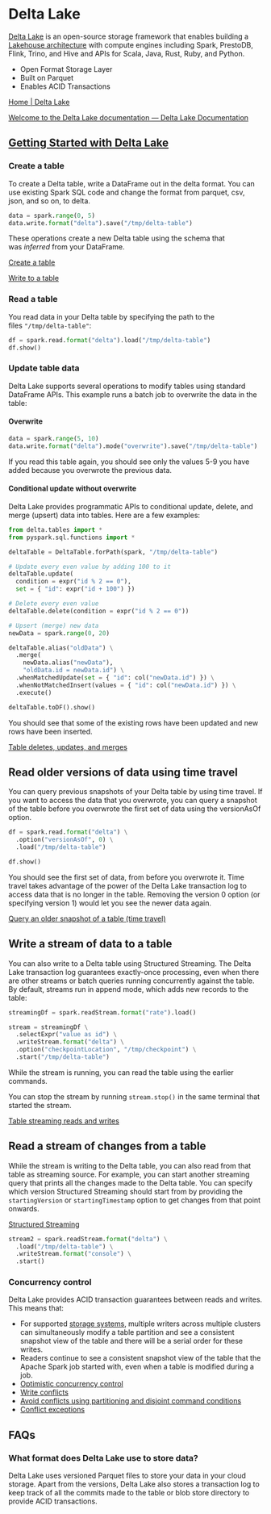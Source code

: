 # Delta Lake

[Delta Lake](https://databricks.com/wp-content/uploads/2020/08/p975-armbrust.pdf) is an open-source storage framework that enables building a  
[Lakehouse architecture](http://cidrdb.org/cidr2021/papers/cidr2021_paper17.pdf) with compute engines including Spark, PrestoDB, Flink, Trino, and Hive and APIs for Scala, Java, Rust, Ruby, and Python.

- Open Format Storage Layer
- Built on Parquet
- Enables ACID Transactions

[Home | Delta Lake](https://delta.io/)

[Welcome to the Delta Lake documentation — Delta Lake Documentation](https://docs.delta.io/latest/index.html)

## [Getting Started with Delta Lake](https://delta.io/learn/getting-started)

### Create a table

To create a Delta table, write a DataFrame out in the delta format. You can use existing Spark SQL code and change the format from parquet, csv, json, and so on, to delta.

```python
data = spark.range(0, 5)
data.write.format("delta").save("/tmp/delta-table")
```

These operations create a new Delta table using the schema that was _inferred_ from your DataFrame. 

[Create a table](https://docs.delta.io/latest/delta-batch.html#-ddlcreatetable)

[Write to a table](https://docs.delta.io/latest/delta-batch.html#-deltadataframewrites)

### Read a table

You read data in your Delta table by specifying the path to the files `"/tmp/delta-table"`:

```python
df = spark.read.format("delta").load("/tmp/delta-table")
df.show()
```

### Update table data

Delta Lake supports several operations to modify tables using standard DataFrame APIs. This example runs a batch job to overwrite the data in the table:

#### Overwrite

```python
data = spark.range(5, 10)
data.write.format("delta").mode("overwrite").save("/tmp/delta-table")
```

If you read this table again, you should see only the values 5-9 you have added because you overwrote the previous data.

#### Conditional update without overwrite

Delta Lake provides programmatic APIs to conditional update, delete, and merge (upsert) data into tables. Here are a few examples:

```python
from delta.tables import *
from pyspark.sql.functions import *

deltaTable = DeltaTable.forPath(spark, "/tmp/delta-table")

# Update every even value by adding 100 to it
deltaTable.update(
  condition = expr("id % 2 == 0"),
  set = { "id": expr("id + 100") })

# Delete every even value
deltaTable.delete(condition = expr("id % 2 == 0"))

# Upsert (merge) new data
newData = spark.range(0, 20)

deltaTable.alias("oldData") \
  .merge(
    newData.alias("newData"),
    "oldData.id = newData.id") \
  .whenMatchedUpdate(set = { "id": col("newData.id") }) \
  .whenNotMatchedInsert(values = { "id": col("newData.id") }) \
  .execute()

deltaTable.toDF().show()
```

You should see that some of the existing rows have been updated and new rows have been inserted.

[Table deletes, updates, and merges](https://docs.delta.io/latest/delta-update.html)

## Read older versions of data using time travel

You can query previous snapshots of your Delta table by using time travel. If you want to access the data that you overwrote, you can query a snapshot of the table before you overwrote the first set of data using the versionAsOf option.

```python
df = spark.read.format("delta") \
  .option("versionAsOf", 0) \
  .load("/tmp/delta-table")

df.show()
```

You should see the first set of data, from before you overwrote it. Time travel takes advantage of the power of the Delta Lake transaction log to access data that is no longer in the table. Removing the version 0 option (or specifying version 1) would let you see the newer data again.

[Query an older snapshot of a table (time travel)](https://docs.delta.io/latest/delta-batch.html#-deltatimetravel)

## Write a stream of data to a table

You can also write to a Delta table using Structured Streaming. The Delta Lake transaction log guarantees exactly-once processing, even when there are other streams or batch queries running concurrently against the table. By default, streams run in append mode, which adds new records to the table:

```python
streamingDf = spark.readStream.format("rate").load()

stream = streamingDf \
  .selectExpr("value as id") \
  .writeStream.format("delta") \
  .option("checkpointLocation", "/tmp/checkpoint") \
  .start("/tmp/delta-table")
```

While the stream is running, you can read the table using the earlier commands.

You can stop the stream by running `stream.stop()` in the same terminal that started the stream.

[Table streaming reads and writes](https://docs.delta.io/latest/delta-streaming.html) 

## Read a stream of changes from a table

While the stream is writing to the Delta table, you can also read from that table as streaming source. For example, you can start another streaming query that prints all the changes made to the Delta table. You can specify which version Structured Streaming should start from by providing the `startingVersion` or `startingTimestamp` option to get changes from that point onwards.

[Structured Streaming](https://docs.delta.io/latest/delta-streaming.html#-specify-initial-position)

```python
stream2 = spark.readStream.format("delta") \
  .load("/tmp/delta-table") \
  .writeStream.format("console") \
  .start()
```

### Concurrency control

Delta Lake provides ACID transaction guarantees between reads and writes. This means that:

-   For supported [storage systems](https://docs.delta.io/latest/delta-storage.html), multiple writers across multiple clusters can simultaneously modify a table partition and see a consistent snapshot view of the table and there will be a serial order for these writes.
-   Readers continue to see a consistent snapshot view of the table that the Apache Spark job started with, even when a table is modified during a job.
-   [Optimistic concurrency control](https://docs.delta.io/latest/concurrency-control.html#optimistic-concurrency-control)
-   [Write conflicts](https://docs.delta.io/latest/concurrency-control.html#write-conflicts)
-   [Avoid conflicts using partitioning and disjoint command conditions](https://docs.delta.io/latest/concurrency-control.html#avoid-conflicts-using-partitioning-and-disjoint-command-conditions)
-   [Conflict exceptions](https://docs.delta.io/latest/concurrency-control.html#conflict-exceptions)

## FAQs

### What format does Delta Lake use to store data?

Delta Lake uses versioned Parquet files to store your data in your cloud storage. Apart from the versions, Delta Lake also stores a transaction log to keep track of all the commits made to the table or blob store directory to provide ACID transactions.
